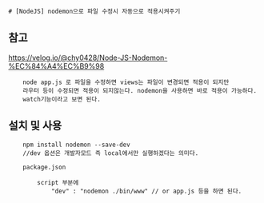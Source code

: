     # [NodeJS] nodemon으로 파일 수정시 자동으로 적용시켜주기

## 참고
<https://velog.io/@chy0428/Node-JS-Nodemon-%EC%84%A4%EC%B9%98>


```
    node app.js 로 파일을 수정하면 views는 파일이 변경되면 적용이 되지만
    라우터 등이 수정되면 적용이 되지않는다. nodemon을 사용하면 바로 적용이 가능하다.
    watch기능이라고 보면 된다.
```

## 설치 및 사용
```
    npm install nodemon --save-dev
    //dev 옵션은 개발자모드 즉 local에서만 실행하겠다는 의미다.

    package.json

        script 부분에
            "dev" : "nodemon ./bin/www" // or app.js 등을 하면 된다.
```
